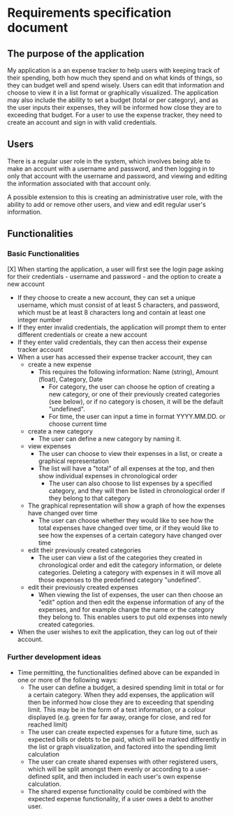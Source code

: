 # Requirements specification document

## The purpose of the application

My application is a an expense tracker to help users with keeping track of their spending, both how much they spend and on what kinds of things, so they can budget well and spend wisely. Users can edit that information and choose to view it in a list format or graphically visualized. The application may also include the ability to set a budget (total or per category), and as the user inputs their expenses, they will be informed how close they are to exceeding that budget. For a user to use the expense tracker, they need to create an account and sign in with valid credentials. 

## Users

There is a regular user role in the system, which involves being able to make an account with a username and password, and then logging in to only that account with the username and password, and viewing and editing the information associated with that account only. 

A possible extension to this is creating an administrative user role, with the ability to add or remove other users, and view and edit regular user's information.

## Functionalities

###   Basic Functionalities

[X] When starting the application, a user will first see the login page asking for their credentials - username and password - and the option to create a new account 
  - If they choose to create a new account, they can set a unique username, which must consist of at least 5 characters, and password, which must be at least 8 characters long and contain at least one integer number 
  - If they enter invalid credentials, the application will prompt them to enter different credentials or create a new account
  - If they enter valid credentials, they can then access their expense tracker account
- When a user has accessed their expense tracker account, they can
  - create a new expense
    - This requires the following information: Name (string), Amount (float), Category, Date
      - For category, the user can choose he option of creating a new category, or one of their previously created categories (see below), or if no category is chosen, it will be the default "undefined".
      - For time, the user can input a time in format YYYY.MM.DD. or choose current time
  - create a new category
    - The user can define a new category by naming it.
  -  view expenses
     -  The user can choose to view their expenses in a list, or create a graphical representation
     -  The list will have a "total" of all expenses at the top, and then show individual expenses in chronological order
        -  The user can also choose to list expenses by a specified category, and they will then be listed in chronological order if they belong to that category
    -  The graphical representation will show a graph of how the expenses have changed over time
       -  The user can choose whether they would like to see how the total expenses have changed over time, or if they would like to see how the expenses of a certain category have changed over time
  - edit their previously created categories
    - The user can view a list of the categories they created in chronological order and edit the category information, or delete categories. Deleting a category with expenses in it will move all those expenses to the predefined category "undefined".
  - edit their previously created expenses
    - When viewing the list of expenses, the user can then choose an "edit" option and then edit the expense information of any of the expenses, and for example change the name or the category they belong to. This enables users to put old expenses into newly created categories.
- When the user wishes to exit the application, they can log out of their account.

###   Further development ideas	

- Time permitting, the functionalities defined above can be expanded in one or more of the following ways:
  - The user can define a budget, a desired spending limit in total or for a certain category. When they add expenses, the application will then be informed how close they are to exceeding that spending limit. This may be in the form of a text information, or a colour displayed (e.g. green for far away, orange for close, and red for reached limit)
  - The user can create expected expenses for a future time, such as expected bills or debts to be paid, which will be marked differently in the list or graph visualization, and factored into the spending limit calculation
  - The user can create shared expenses with other registered users, which will be split amongst them evenly or according to a user-defined split, and then included in each user's own expense calculation. 
  - The shared expense functionality could be combined with the expected expense functionality, if a user owes a debt to another user.
